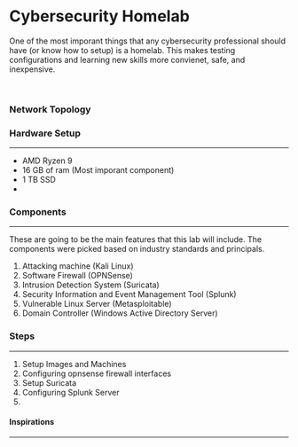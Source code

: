 # Cybersecurity Homelab

One of the most imporant things that any cybersecurity professional should have (or know how to setup) is a homelab. This makes testing configurations and learning new skills more convienet, safe, and inexpensive.

<br>

### Network Topology


### Hardware Setup
----
- AMD Ryzen 9
- 16 GB of ram (Most imporant component)
- 1 TB SSD
- 

### Components
---
These are going to be the main features that this lab will include. The components were picked based on industry standards and principals.

1. Attacking machine (Kali Linux)
2. Software Firewall (OPNSense)
3. Intrusion Detection System (Suricata)
4. Security Information and Event Management Tool (Splunk)
5. Vulnerable Linux Server (Metasploitable)
6. Domain Controller (Windows Active Directory Server)

### Steps
---
1. Setup Images and Machines
2. Configuring opnsense firewall interfaces
3. Setup Suricata
4. Configuring Splunk Server
5. 

#### Inspirations
---


